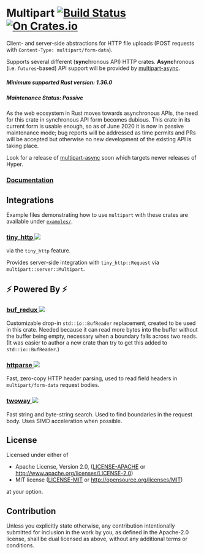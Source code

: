 # Multipart [![Build Status](https://travis-ci.org/abonander/multipart.svg?branch=master)](https://travis-ci.org/abonander/multipart) [![On Crates.io](https://img.shields.io/crates/v/multipart.svg)](https://crates.io/crates/multipart)

Client- and server-side abstractions for HTTP file uploads (POST requests with  `Content-Type: multipart/form-data`).

Supports several different (**sync**hronous API) HTTP crates. 
**Async**hronous (i.e. `futures`-based) API support will be provided by [multipart-async].

##### Minimum supported Rust version: 1.36.0

##### Maintenance Status: Passive

As the web ecosystem in Rust moves towards asynchronous APIs, the need for this crate in synchronous
API form becomes dubious. This crate in its current form is usable enough, so as of June 2020 it
is now in passive maintenance mode; bug reports will be addressed as time permits and PRs will be
accepted but otherwise no new development of the existing API is taking place.

Look for a release of [multipart-async] soon which targets newer releases of Hyper.

### [Documentation](http://docs.rs/multipart/)

## Integrations

Example files demonstrating how to use `multipart` with these crates are available under [`examples/`](examples).

### [tiny_http ![](https://img.shields.io/crates/v/tiny_http.svg)](https://crates.io/crates/tiny_http)
via the `tiny_http` feature.

Provides server-side integration with `tiny_http::Request` via `multipart::server::Multipart`.

## ⚡ Powered By ⚡

### [buf_redux ![](https://img.shields.io/crates/v/buf_redux.svg)](https://crates.io/crates/buf_redux)

Customizable drop-in `std::io::BufReader` replacement, created to be used in this crate.
Needed because it can read more bytes into the buffer without the buffer being empty, necessary
when a boundary falls across two reads. (It was easier to author a new crate than try to get this added
to `std::io::BufReader`.)

### [httparse ![](https://img.shields.io/crates/v/httparse.svg)](https://crates.io/crates/httparse)

Fast, zero-copy HTTP header parsing, used to read field headers in `multipart/form-data` request bodies.

### [twoway ![](https://img.shields.io/crates/v/twoway.svg)](https://crates.io/crates/twoway)

Fast string and byte-string search. Used to find boundaries in the request body. Uses SIMD acceleration
when possible.

## License

Licensed under either of

 * Apache License, Version 2.0, ([LICENSE-APACHE](LICENSE-APACHE) or http://www.apache.org/licenses/LICENSE-2.0)
 * MIT license ([LICENSE-MIT](LICENSE-MIT) or http://opensource.org/licenses/MIT)

at your option.

## Contribution

Unless you explicitly state otherwise, any contribution intentionally submitted
for inclusion in the work by you, as defined in the Apache-2.0 license, shall be dual licensed as above, without any
additional terms or conditions.

[multipart-async]: https://github.com/abonander/multipart-async
